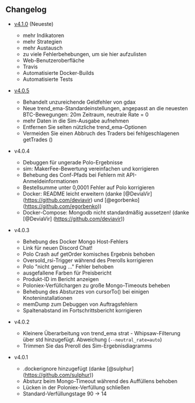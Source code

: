 ## Changelog

- [v4.1.0](https://github.com/carlos8f/zenbot/releases/tag/v4.1.0) (Neueste)
    - mehr Indikatoren
    - mehr Strategien
    - mehr Austausch
    - zu viele Fehlerbehebungen, um sie hier aufzulisten
    - Web-Benutzeroberfläche
    - Travis
    - Automatisierte Docker-Builds
    - Automatisierte Tests
- [v4.0.5](https://github.com/carlos8f/zenbot/releases/tag/v4.0.5)
    - Behandelt unzureichende Geldfehler von gdax
    - Neue trend_ema-Standardeinstellungen, angepasst an die neuesten BTC-Bewegungen: 20m Zeitraum, neutrale Rate = 0
    - mehr Daten in die Sim-Ausgabe aufnehmen
    - Entfernen Sie selten nützliche trend_ema-Optionen
    - Vermeiden Sie einen Abbruch des Traders bei fehlgeschlagenen getTrades ()
- v4.0.4
    - Debuggen für ungerade Polo-Ergebnisse
    - sim: MakerFee-Bewertung vereinfachen und korrigieren
    - Behebung des Conf-Pfads bei Fehlern mit API-Anmeldeinformationen
    - Bestellsumme unter 0,0001 Fehler auf Polo korrigieren
    - Docker: README leicht erweitern (danke [@DeviaVir] (https://github.com/deviavir) und [@egorbenko] (https://github.com/egorbenko))
    - Docker-Compose: Mongodb nicht standardmäßig aussetzen! (danke [@DeviaVir] (https://github.com/deviavir))
- v4.0.3
    - Behebung des Docker Mongo Host-Fehlers
    - Link für neuen Discord Chat!
    - Polo Crash auf getOrder komisches Ergebnis behoben
    - Oversold_rsi-Trigger während des Prerolls korrigieren
    - Polo "nicht genug ..." Fehler behoben
    - ausgefallene Farben für Preisbericht
    - Produkt-ID im Bericht anzeigen
    - Poloniex-Verfüllchargen zu große Mongo-Timeouts beheben
    - Behebung des Absturzes von cursorTo() bei einigen Knoteninstallationen
    - memDump zum Debuggen von Auftragsfehlern
    - Spaltenabstand im Fortschrittsbericht korrigieren

- v4.0.2
    - Kleinere Überarbeitung von trend_ema strat - Whipsaw-Filterung über std hinzugefügt. Abweichung (`--neutral_rate=auto`)
    - Trimmen Sie das Preroll des Sim-Ergebnisdiagramms

- v4.0.1
    - .dockerignore hinzugefügt (danke [@sulphur] (https://github.com/sulphur))
    - Absturz beim Mongo-Timeout während des Auffüllens behoben
    - Lücken in der Poloniex-Verfüllung schließen
    - Standard-Verfüllungstage 90 -> 14
